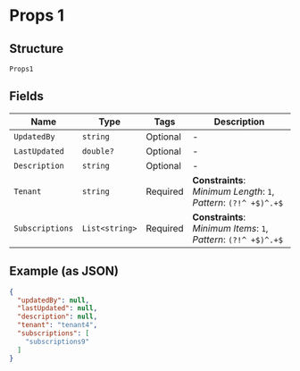 
# Props 1

## Structure

`Props1`

## Fields

| Name | Type | Tags | Description |
|  --- | --- | --- | --- |
| `UpdatedBy` | `string` | Optional | - |
| `LastUpdated` | `double?` | Optional | - |
| `Description` | `string` | Optional | - |
| `Tenant` | `string` | Required | **Constraints**: *Minimum Length*: `1`, *Pattern*: `(?!^ +$)^.+$` |
| `Subscriptions` | `List<string>` | Required | **Constraints**: *Minimum Items*: `1`, *Pattern*: `(?!^ +$)^.+$` |

## Example (as JSON)

```json
{
  "updatedBy": null,
  "lastUpdated": null,
  "description": null,
  "tenant": "tenant4",
  "subscriptions": [
    "subscriptions9"
  ]
}
```

